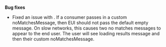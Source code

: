 **Bug fixes**

- Fixed an issue with <SelectableTemplateSitewide>. If a consumer passes in a custom noMatchesMessage, then EUI should not pass the default empty message. On slow networks, this causes two no matches messages to appear to the end user. The user will see loading results message and then their custom noMatchesMessage.
